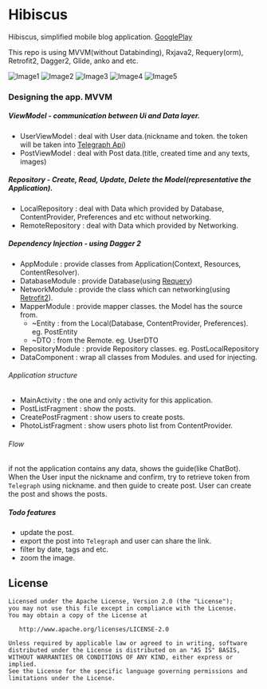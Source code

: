 # Hibiscus
Hibiscus, simplified mobile blog application. [GooglePlay](https://play.google.com/store/apps/details?id=com.tonyjs.hibiscus)

This repo is using MVVM(without Databinding), Rxjava2, Requery(orm), Retrofit2, Dagger2, Glide, anko and etc.

![Image1](https://lh3.googleusercontent.com/Nwx4a4_tpQvM6oCuPdw74bBfiZDsbVS05ZciiFpZtGUrqiE6meiVhFWfa_t5Fd4Z7UI=h250-rw) 
![Image2](https://lh3.googleusercontent.com/Zy4_lgxp4MtVLlpbtoj-XXDuzTjsWcdc_YyupvmmAUmZGgnxFN60kQI-LibNEOmFWHc=h250-rw) 
![Image3](https://lh3.googleusercontent.com/kMqMboHiPuyQ7k-2DAoRBGwLIzwP4SUZxiXJ3-NgYAgCmcCJWh87oSZkeJ1E52yxfw=h250-rw) 
![Image4](https://lh3.googleusercontent.com/FO1k0rbEEf35pOFiwPn7Ca9_qUkhoi3xGOJox_5ocpPZviAqZVi2Z1zIGwWKANpcjm1K=h250-rw) 
![Image5](https://lh3.googleusercontent.com/s-sap7RYNAMObk4NREKGmtmQkt6q2IfUFufsXetYsAiLY8e2qLg3Vk08gZUeV8Beuw=h250-rw)

### Designing the app. MVVM

##### ViewModel  - communication between Ui and Data layer.
* UserViewModel : deal with User data.(nickname and token. the token will be taken into [Telegraph Api](http://telegra.ph/api))
* PostViewModel : deal with Post data.(title, created time and any texts, images)

##### Repository - Create, Read, Update, Delete the Model(representative the Application).
* LocalRepository : deal with Data which provided by Database, ContentProvider, Preferences and etc without networking.
* RemoteRepository : deal with Data which provided by Networking.

##### Dependency Injection - using Dagger 2
* AppModule : provide classes from Application(Context, Resources, ContentResolver).
* DatabaseModule : provide Database(using [Requery](https://github.com/requery/requery))
* NetworkModule : provide the class which can networking(using [Retrofit2](https://github.com/square/retrofit)).
* MapperModule : provide mapper classes. the Model has the source from.
  * ~Entity : from the Local(Database, ContentProvider, Preferences). eg. PostEntity
  * ~DTO : from the Remote. eg. UserDTO
* RepositoryModule : provide Repository classes. eg. PostLocalRepository
* DataComponent : wrap all classes from Modules. and used for injecting.

###### Application structure
* MainActivity : the one and only activity for this application.
* PostListFragment : show the posts.
* CreatePostFragment : show users to create posts.
* PhotoListFragment : show users photo list from ContentProvider.

###### Flow
if not the application contains any data, shows the guide(like ChatBot).
When the User input the nickname and confirm, try to retrieve token from `Telegraph` using nickname. 
and then guide to create post. User can create the post and shows the posts.

##### Todo features
* update the post.
* export the post into `Telegraph` and user can share the link.
* filter by date, tags and etc.
* zoom the image.


License
--------


    Licensed under the Apache License, Version 2.0 (the "License");
    you may not use this file except in compliance with the License.
    You may obtain a copy of the License at

       http://www.apache.org/licenses/LICENSE-2.0

    Unless required by applicable law or agreed to in writing, software
    distributed under the License is distributed on an "AS IS" BASIS,
    WITHOUT WARRANTIES OR CONDITIONS OF ANY KIND, either express or implied.
    See the License for the specific language governing permissions and
    limitations under the License.
